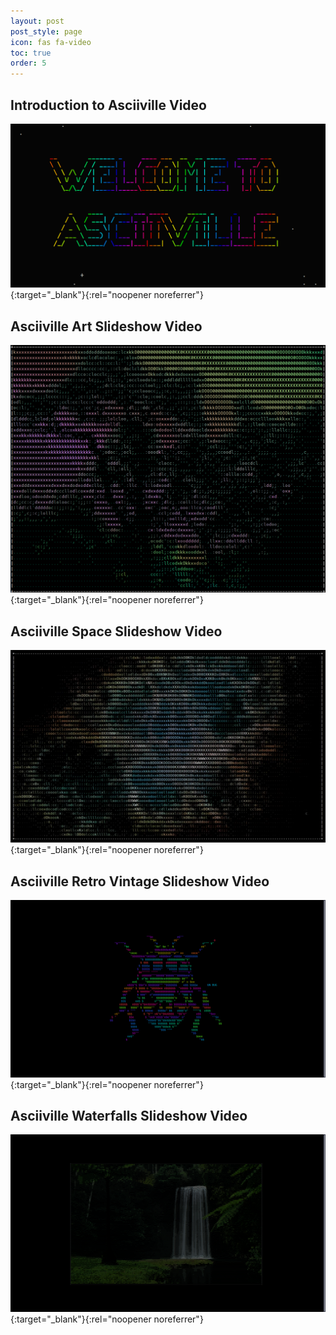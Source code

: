 ```yaml
---
layout: post
post_style: page
icon: fas fa-video
toc: true
order: 5
---
```


## Introduction to Asciiville Video

[![Asciiville Introduction](/assets/Welcome.png)](https://www.youtube.com/watch?v=t5bfVqqDvI0 "Asciiville Introduction"){:target="_blank"}{:rel="noopener noreferrer"}

## Asciiville Art Slideshow Video

[![Asciiville Art Slideshow](/assets/Trees.png)](https://www.youtube.com/watch?v=HQPvfJGo4VA "Asciiville Art Slideshow"){:target="_blank"}{:rel="noopener noreferrer"}

## Asciiville Space Slideshow Video

[![Asciiville Space Slideshow](/assets/Space.png)](https://www.youtube.com/watch?v=DZV69SYLvc4 "Asciiville Space Slideshow"){:target="_blank"}{:rel="noopener noreferrer"}

## Asciiville Retro Vintage Slideshow Video

[![Asciiville Retro Vintage Slideshow](/assets/Bug.png)](https://www.youtube.com/watch?v=lDKJB8OOmaw "Asciiville Retro Vintage Slideshow"){:target="_blank"}{:rel="noopener noreferrer"}

## Asciiville Waterfalls Slideshow Video

[![Asciiville Waterfalls Slideshow](/assets/Waterfall.png)](https://www.youtube.com/watch?v=PdSI9YNBJ5A "Asciiville Waterfalls Slideshow"){:target="_blank"}{:rel="noopener noreferrer"}
